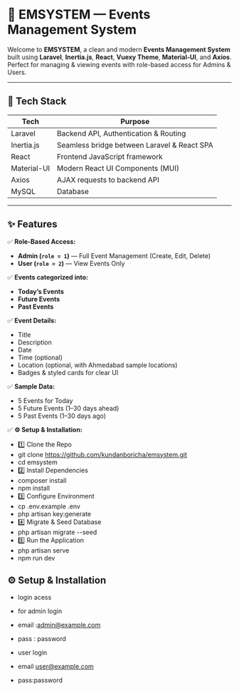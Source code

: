 # 📅 EMSYSTEM — Events Management System

Welcome to **EMSYSTEM**, a clean and modern **Events Management System** built using **Laravel**, **Inertia.js**, **React**, **Vuexy Theme**, **Material-UI**, and **Axios**.  
Perfect for managing & viewing events with role-based access for Admins & Users.

---

## 🚀 Tech Stack

| Tech          | Purpose                                          |
| ------------- | ------------------------------------------------ |
| Laravel       | Backend API, Authentication & Routing            |
| Inertia.js    | Seamless bridge between Laravel & React SPA      |
| React         | Frontend JavaScript framework                    |
| Material-UI   | Modern React UI Components (MUI)                 |
| Axios         | AJAX requests to backend API                     |
| MySQL         | Database                                         |

---

## ✨ Features

✅ **Role-Based Access:**  
- **Admin (`role = 1`)** — Full Event Management (Create, Edit, Delete)  
- **User (`role = 2`)** — View Events Only

✅ **Events categorized into:**  
- **Today’s Events**
- **Future Events**
- **Past Events**

✅ **Event Details:**  
- Title  
- Description  
- Date  
- Time (optional)  
- Location (optional, with Ahmedabad sample locations)  
- Badges & styled cards for clear UI

✅ **Sample Data:**  
- 5 Events for Today  
- 5 Future Events (1–30 days ahead)  
- 5 Past Events (1–30 days ago)

✅ **⚙️ Setup & Installation:**  
- 1️⃣ Clone the Repo  
- git clone https://github.com/kundanboricha/emsystem.git
- cd emsystem
- 2️⃣ Install Dependencies
- composer install
- npm install
- 3️⃣ Configure Environment
- cp .env.example .env
- php artisan key:generate
- 4️⃣ Migrate & Seed Database
- php artisan migrate --seed
- 5️⃣ Run the Application
- php artisan serve
- npm run dev




## ⚙️ Setup & Installation
- login acess
- for admin login 
- email :admin@example.com 
- pass : password 

- user login
- email user@example.com
- pass:password

